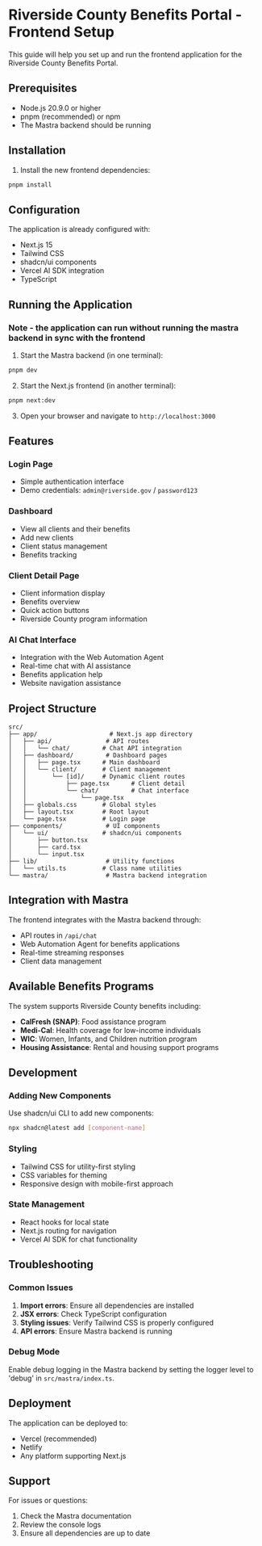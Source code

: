 # Riverside County Benefits Portal - Frontend Setup

This guide will help you set up and run the frontend application for the Riverside County Benefits Portal.

## Prerequisites

- Node.js 20.9.0 or higher
- pnpm (recommended) or npm
- The Mastra backend should be running

## Installation

1. Install the new frontend dependencies:
```bash
pnpm install
```

## Configuration

The application is already configured with:
- Next.js 15
- Tailwind CSS
- shadcn/ui components
- Vercel AI SDK integration
- TypeScript

## Running the Application

### Note - the application can run without running the mastra backend in sync with the frontend

1. Start the Mastra backend (in one terminal):
```bash
pnpm dev
```

2. Start the Next.js frontend (in another terminal):
```bash
pnpm next:dev
```

3. Open your browser and navigate to `http://localhost:3000`

## Features

### Login Page
- Simple authentication interface
- Demo credentials: `admin@riverside.gov` / `password123`

### Dashboard
- View all clients and their benefits
- Add new clients
- Client status management
- Benefits tracking

### Client Detail Page
- Client information display
- Benefits overview
- Quick action buttons
- Riverside County program information

### AI Chat Interface
- Integration with the Web Automation Agent
- Real-time chat with AI assistance
- Benefits application help
- Website navigation assistance

## Project Structure

```
src/
├── app/                    # Next.js app directory
│   ├── api/               # API routes
│   │   └── chat/         # Chat API integration
│   ├── dashboard/         # Dashboard pages
│   │   ├── page.tsx      # Main dashboard
│   │   └── client/       # Client management
│   │       └── [id]/     # Dynamic client routes
│   │           ├── page.tsx      # Client detail
│   │           └── chat/         # Chat interface
│   │               └── page.tsx
│   ├── globals.css       # Global styles
│   ├── layout.tsx        # Root layout
│   └── page.tsx          # Login page
├── components/            # UI components
│   └── ui/               # shadcn/ui components
│       ├── button.tsx
│       ├── card.tsx
│       └── input.tsx
├── lib/                   # Utility functions
│   └── utils.ts          # Class name utilities
└── mastra/                # Mastra backend integration
```

## Integration with Mastra

The frontend integrates with the Mastra backend through:
- API routes in `/api/chat`
- Web Automation Agent for benefits applications
- Real-time streaming responses
- Client data management

## Available Benefits Programs

The system supports Riverside County benefits including:
- **CalFresh (SNAP)**: Food assistance program
- **Medi-Cal**: Health coverage for low-income individuals
- **WIC**: Women, Infants, and Children nutrition program
- **Housing Assistance**: Rental and housing support programs

## Development

### Adding New Components
Use shadcn/ui CLI to add new components:
```bash
npx shadcn@latest add [component-name]
```

### Styling
- Tailwind CSS for utility-first styling
- CSS variables for theming
- Responsive design with mobile-first approach

### State Management
- React hooks for local state
- Next.js routing for navigation
- Vercel AI SDK for chat functionality

## Troubleshooting

### Common Issues

1. **Import errors**: Ensure all dependencies are installed
2. **JSX errors**: Check TypeScript configuration
3. **Styling issues**: Verify Tailwind CSS is properly configured
4. **API errors**: Ensure Mastra backend is running

### Debug Mode
Enable debug logging in the Mastra backend by setting the logger level to 'debug' in `src/mastra/index.ts`.

## Deployment

The application can be deployed to:
- Vercel (recommended)
- Netlify
- Any platform supporting Next.js

## Support

For issues or questions:
1. Check the Mastra documentation
2. Review the console logs
3. Ensure all dependencies are up to date
